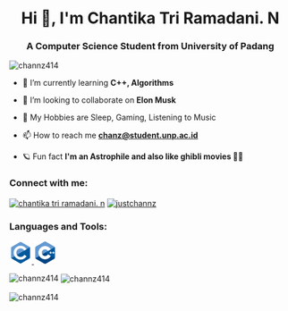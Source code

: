 <h1 align="center">Hi 👋, I'm Chantika Tri Ramadani. N</h1>
<h3 align="center">A Computer Science Student from University of Padang</h3>

<p align="left"> <img src="https://komarev.com/ghpvc/?username=channz414&label=Profile%20views&color=0e75b6&style=flat" alt="channz414" /> </p>

- 🌱 I’m currently learning **C++, Algorithms**

- 👯 I’m looking to collaborate on **Elon Musk**

- 🚀 My Hobbies are Sleep, Gaming, Listening to Music

- 📫 How to reach me **chanz@student.unp.ac.id**

- 🪐 Fun fact **I'm an Astrophile and also like ghibli movies 🪼🍀**

<h3 align="left">Connect with me:</h3>
<p align="left">
<a href="https://linkedin.com/in/chantika tri ramadani. n" target="blank"><img align="center" src="https://raw.githubusercontent.com/rahuldkjain/github-profile-readme-generator/master/src/images/icons/Social/linked-in-alt.svg" alt="chantika tri ramadani. n" height="30" width="40" /></a>
<a href="https://instagram.com/justchannz" target="blank"><img align="center" src="https://raw.githubusercontent.com/rahuldkjain/github-profile-readme-generator/master/src/images/icons/Social/instagram.svg" alt="justchannz" height="30" width="40" /></a>
</p>

<h3 align="left">Languages and Tools:</h3>
<p align="left"> <a href="https://www.cprogramming.com/" target="_blank" rel="noreferrer"> <img src="https://raw.githubusercontent.com/devicons/devicon/master/icons/c/c-original.svg" alt="c" width="40" height="40"/> </a> <a href="https://www.w3schools.com/cpp/" target="_blank" rel="noreferrer"> <img src="https://raw.githubusercontent.com/devicons/devicon/master/icons/cplusplus/cplusplus-original.svg" alt="cplusplus" width="40" height="40"/> </a> </p>

<p><img align="left" src="https://github-readme-stats.vercel.app/api/top-langs?username=channz414&show_icons=true&locale=en&layout=compact" alt="channz414" /></p>

<p>&nbsp;<img align="center" src="https://github-readme-stats.vercel.app/api?username=channz414&show_icons=true&locale=en" alt="channz414" /></p>

<p><img align="center" src="https://github-readme-streak-stats.herokuapp.com/?user=channz414&" alt="channz414" /></p>
